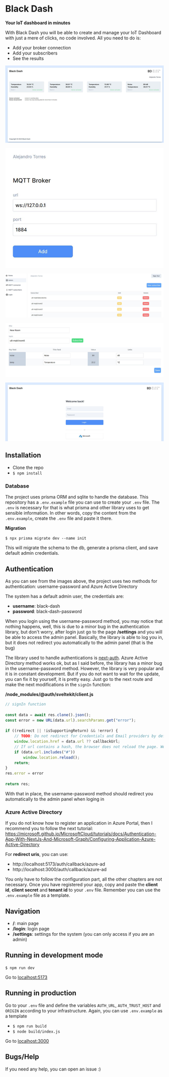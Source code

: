 # Black Dash

**Your IoT dashboard in minutes**

With Black Dash you will be able to create and manage your IoT Dashboard with just a mere of clicks, no code involved.
All you need to do is:
- Add your broker connection
- Add your subscribers
- See the results 

![Main page](/repo_info/img/main.JPG)

![Broker page](/repo_info/img/broker.JPG)

![Subscriber page](/repo_info/img/sub.JPG)

![New sub page](/repo_info/img/new_sub.JPG)

![Login page](/repo_info/img/sso.JPG)

## Installation

- Clone the repo
- `$ npm install`

### Database

The project uses prisma ORM and sqlite to handle the database. This repository has a `.env.example` file you can use to create your `.env` file. The `.env` is necessary for that is what prisma and other library uses to get sensible information. In other words, copy the content from the `.env.example`, create the `.env` file and paste it there.

**Migration**

`$ npx prisma migrate dev --name init`

This will migrate the schema to the db, generate a prisma client, and save default admin credentials.

## Authentication

As you can see from the images above, the project uses two methods for authentication: username-password and Azure Active Directory

The system has a default admin user, the credentials are:

- **username**: black-dash
- **password**: black-dash-password

When you login using the username-password method, you may notice that nothing happens, well, this is due to a minor bug in the authentication library, but don't worry, after login just go to the page **/settings** and you will be able to access the admin panel. Basically, the library is able to log you in, but it does not redirect you automatically to the admin panel (that is the bug)

The library used to handle authentications is <a href="https://github.com/nextauthjs/next-auth">next-auth</a>. Azure Active Directory method works ok, but as I said before, the library has a minor bug in the username-password method. However, the library is very popular and it is in constant development. But if you do not want to wait for the update, you can fix it by yourself, it is pretty easy. Just go to the next route and make the next modifications in the `signIn` function:

**/node_modules/@auth/sveltekit/client.js**
```js
// signIn function

const data = await res.clone().json();
const error = new URL(data.url).searchParams.get("error");

if ((redirect || !isSupportingReturn) && !error) {
    // TODO: Do not redirect for Credentials and Email providers by default in next major
    window.location.href = data.url ?? callbackUrl;
    // If url contains a hash, the browser does not reload the page. We reload manually
    if (data.url.includes("#"))
        window.location.reload();
    return;
}
res.error = error

return res;
```

With that in place, the username-password method should redirect you automatically to the admin panel when loging in 

### Azure Active Directory

If you do not know how to register an application in Azure Portal, then I recommend you to follow the next tutorial: <a href="https://microsoft.github.io/MicrosoftCloud/tutorials/docs/Authentication-App-With-NextJs-And-Microsoft-Graph/Configuring-Application-Azure-Active-Directory">https://microsoft.github.io/MicrosoftCloud/tutorials/docs/Authentication-App-With-NextJs-And-Microsoft-Graph/Configuring-Application-Azure-Active-Directory</a>

For **redirect uris**, you can use:
- http://localhost:5173/auth/callback/azure-ad
- http://localhost:3000/auth/callback/azure-ad

You only have to follow the configuration part, all the other chapters are not necessary. Once you have registered your app, copy and paste the **client id**, **client secret** and **tenant id** to your `.env` file. Remember you can use the `.env.example` file as a template.

## Navigation

- **/**: main page
- **/login**: login page
- **/settings**: settings for the system (you can only access if you are an admin)

## Running in development mode

`$ npm run dev`

Go to <a href="http://localhost:5173/">localhost:5173</a>

## Running in production

Go to your `.env` file and define the variables `AUTH_URL`, `AUTH_TRUST_HOST` and `ORIGIN` according to your infrastructure. Again, you can use `.env.example` as a template 

- `$ npm run build`
- `$ node build/index.js`

Go to <a href="http://localhost:5173/">localhost:3000</a>

## Bugs/Help

If you need any help, you can open an issue :)

